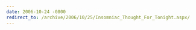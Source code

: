 ```yaml
---
date: 2006-10-24 -0800
redirect_to: /archive/2006/10/25/Insomniac_Thought_For_Tonight.aspx/
---
```

